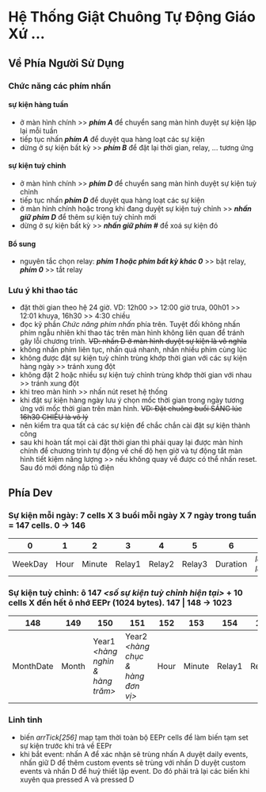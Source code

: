 # Hệ Thống Giật Chuông Tự Động Giáo Xứ ...


## Về Phía Người Sử Dụng
### Chức năng các phím nhấn
#### sự kiện hàng tuần
- ở màn hình chính >> ***phím A*** để chuyển sang màn hình duyệt sự kiện lặp lại mỗi tuần
- tiếp tục nhấn ***phím A*** để duyệt qua hàng loạt các sự kiện
- dừng ở sự kiện bất kỳ >> ***phím B*** để đặt lại thời gian, relay, ... tương ứng
#### sự kiện tuỳ chỉnh
- ở màn hình chính >> ***phím D*** để chuyển sang màn hình duyệt sự kiện tuỳ chỉnh
- tiếp tục nhấn ***phím D*** để duyệt qua hàng loạt các sự kiện
- ở màn hình chính hoặc trong khi đang duyệt sự kiện tuỳ chỉnh >> ***nhấn giữ phím D*** để thêm sự kiện tuỳ chỉnh mới
- dừng ở sự kiện bất kỳ >> ***nhấn giữ phím #*** để xoá sự kiện đó
#### Bổ sung
- nguyên tắc chọn relay: ***phím 1 hoặc phím bất kỳ khác 0*** >> bật relay, ***phím 0*** >> tắt relay

### Lưu ý khi thao tác
- đặt thời gian theo hệ 24 giờ. VD: 12h00 >> 12:00 giờ trưa, 00h01 >> 12:01 khuya, 16h30 >> 4:30 chiều
- đọc kỹ phần *Chức năng phím nhấn* phía trên. Tuyệt đối không nhấn phím ngẫu nhiên khi thao tác trên màn hình không liên quan để tránh gây lỗi chương trình. ~~VD: nhấn D ở màn hình duyệt sự kiện là vô nghĩa~~
- không nhấn phím liên tục, nhấn quá nhanh, nhấn nhiều phím cùng lúc
- không được đặt sự kiện tuỳ chỉnh trùng khớp thời gian với các sự kiện hàng ngày >> tránh xung đột
- không đặt 2 hoặc nhiều sự kiện tuỳ chỉnh trùng khớp thời gian với nhau >> tránh xung đột
- khi treo màn hình >> nhấn nút reset hệ thống
- khi đặt sự kiện hàng ngày lưu ý chọn mốc thời gian trong ngày tương ứng với mốc thời gian trên màn hình. ~~VD: Đặt chuông buổi SÁNG lúc 16h30 CHIỀU là vô lý~~
- nên kiểm tra qua tất cả các sự kiện để chắc chắn cài đặt sự kiện thành công
- sau khi hoàn tất mọi cài đặt thời gian thì phải quay lại được màn hình chính để chương trình tự động về chế độ hẹn giờ và tự động tắt màn hình tiết kiệm năng lượng >> nếu không quay về được có thể nhấn reset. Sau đó mới đóng nắp tủ điện

## Phía Dev
### Sự kiện mỗi ngày: 7 cells  X  3 buổi mỗi ngày  X  7 ngày trong tuần  =  147 cells. 0 -> 146
| 0 | 1 | 2 | 3 | 4 | 5 | 6 | ... |
| - | - | - | - | - | - | - | --- |
| WeekDay | Hour | Minute | Relay1 | Relay2 | Relay3 | Duration | *lặp lại* |

### Sự kiện tuỳ chỉnh: ô 147 *<số sự kiện tuỳ chỉnh hiện tại>*  +  10 cells  X  đến hết ô nhớ EEPr (1024 bytes). 147 | 148 -> 1023
| 148 | 149 | 150 | 151 | 152 | 153 | 154 | 155 | 156 | 157 | ... |
| --- | --- | --- | --- | --- | --- | --- | --- | --- | --- | --- |
| MonthDate | Month | Year1 *<hàng nghìn & hàng trăm>* | Year2 *<hàng chục & hàng đơn vị>* | Hour | Minute | Relay1 | Relay2 | Relay3 | Duration | *lặp lại* |

### Linh tinh
- biến *arrTick[256]* map tạm thời toàn bộ EEPr cells để làm biến tạm set sự kiện trước khi trả về EEPr
- khi bắt event: nhấn A để xác nhận sẽ trùng nhấn A duyệt daily events, nhấn giữ D để thêm custom events sẽ trùng với nhấn D duyệt custom events và nhấn D để huỷ thiết lập event. Do đó phải trả lại các biến khi xuyên qua pressed A và pressed D
